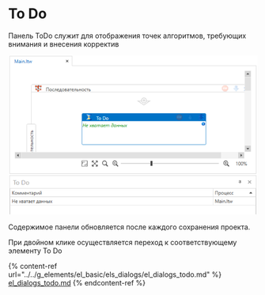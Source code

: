 # To Do

Панель ToDo служит для отображения точек алгоритмов, требующих внимания и внесения корректив

![](../resources/projects/image-567.png)

Содержимое панели обновляется после каждого сохранения проекта.

При двойном клике осуществляется переход к соответствующему элементу To Do

{% content-ref url="../../g_elements/el_basic/els_dialogs/el_dialogs_todo.md" %}
[el\_dialogs\_todo.md](../../g\_elements/el\_basic/els\_dialogs/el\_dialogs\_todo.md)
{% endcontent-ref %}
